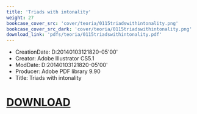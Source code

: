 ```yaml
---
title: 'Triads with intonality'
weight: 27
bookcase_cover_src: 'cover/teoria/0115triadswithintonality.png'
bookcase_cover_src_dark: 'cover/teoria/0115triadswithintonality.png'
download_link: 'pdfs/teoria/0115triadswithintonality.pdf'
---
```


- CreationDate: D:20140103121820-05'00'
- Creator: Adobe Illustrator CS5.1
- ModDate: D:20140103121820-05'00'
- Producer: Adobe PDF library 9.90
- Title: Triads with intonality
# [DOWNLOAD](/pdfs/teoria/0115triadswithintonality.pdf)
